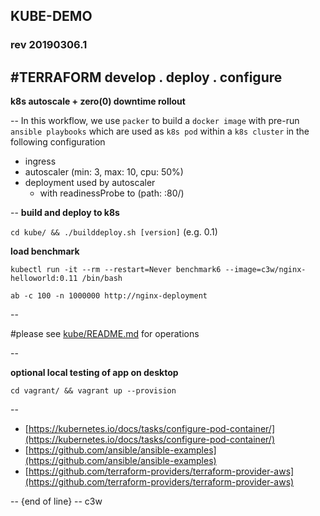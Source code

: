 ## KUBE-DEMO
### rev 20190306.1

#TERRAFORM
    develop . deploy . configure
--

**k8s autoscale + zero(0) downtime rollout**

--
In this workflow, we use `packer` to build a `docker image` with pre-run `ansible playbooks` which are used as `k8s pod` within a `k8s cluster` in the following configuration

   * ingress
   * autoscaler (min: 3, max: 10, cpu: 50%)
   * deployment used by autoscaler
     * with readinessProbe to (path: :80/)
 
--
**build and deploy to k8s**

   `cd kube/ && ./builddeploy.sh [version]` (e.g. 0.1)

**load benchmark**

   `kubectl run -it --rm --restart=Never benchmark6 --image=c3w/nginx-helloworld:0.11 /bin/bash`

   `ab -c 100 -n 1000000 http://nginx-deployment`

--

#please see [kube/README.md](kube/README.md) for operations

--

**optional local testing of app on desktop**

   `cd vagrant/ && vagrant up --provision`

--
* [https://kubernetes.io/docs/tasks/configure-pod-container/](https://kubernetes.io/docs/tasks/configure-pod-container/)
* [https://github.com/ansible/ansible-examples](https://github.com/ansible/ansible-examples)
* [https://github.com/terraform-providers/terraform-provider-aws](https://github.com/terraform-providers/terraform-provider-aws)

--
{end of line} -- c3w

